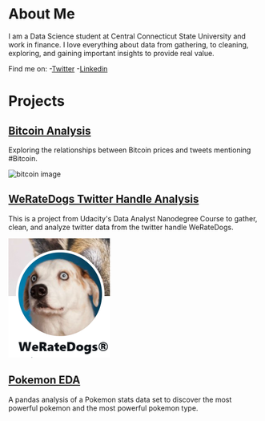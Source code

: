 # **About Me**
I am a Data Science student at Central Connecticut State University and work in finance. I love everything about data from gathering, to cleaning, exploring, and gaining important insights to provide real value. 

Find me on:
-[Twitter](https://twitter.com/johngncook)
-[Linkedin](www.linkedin.com/in/johngncook)

# **Projects**

## [Bitcoin Analysis](https://github.com/johngncook/Bitcoin-Analysis)

Exploring the relationships between Bitcoin prices and tweets mentioning #Bitcoin.

![bitcoin image](https://github.com/johngncook/Analytics-Portfolio/blob/main/Images/bitcoin_analysis_image_1.png)


## [WeRateDogs Twitter Handle Analysis](https://github.com/johngncook/WeRateDogs-Analysis)

This is a project from Udacity's Data Analyst Nanodegree Course to gather, clean, and analyze twitter data from the twitter handle WeRateDogs.

![dog image](https://github.com/johngncook/Analytics-Portfolio/blob/main/Images/WeRateDogs.PNG)

## [Pokemon EDA](https://github.com/johngncook/pokemon-analysis)

A pandas analysis of a Pokemon stats data set to discover the most powerful pokemon and the most powerful pokemon type.


